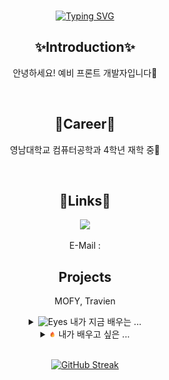 <div align=center>

  <br>
  
  [![Typing SVG](https://readme-typing-svg.demolab.com?font=Pacifico&size=50&duration=3000&pause=4000&color=F799B0&center=true&random=false&width=570&height=100&lines=Hi+There!+I'm+UDyon+%F0%9F%A4%8D)](https://git.io/typing-svg)


<h2>✨Introduction✨</h2>
<p>안녕하세요! 예비 프론트 개발자입니다🥰</p>
<br>

<h2>📖Career📖</h2>
<p>영남대학교 컴퓨터공학과 4학년 재학 중🧐</p>
<br>

<h2>🔗Links🔗</h2>

<span>
  <a href="https://www.instagram.com/dyo._.n/">
    <img src="https://img.shields.io/badge/Instagram-hexcode색상?style=plastic&logo=instagram&logoColor=#E4405F"/>
  </a>
</span>
  
<p>E-Mail : </p>

<h2>Projects</h2>
<p>MOFY, Travien</p>



  <details>
  <summary>
    <img src="https://raw.githubusercontent.com/Tarikul-Islam-Anik/Animated-Fluent-Emojis/master/Emojis/Hand%20gestures/Eyes.png" alt="Eyes" width="2%" /> 내가 지금 배우는 ... 
  </summary>
  <br>
  
  ![js](https://img.shields.io/badge/JavaScript-F7DF1E?style=for-the-badge&logo=JavaScript&logoColor=white)
  ![html](https://img.shields.io/badge/HTML5-E34F26?style=for-the-badge&logo=html5&logoColor=white)
  ![css](https://img.shields.io/badge/CSS-239120?&style=for-the-badge&logo=css3&logoColor=white)
  ![react](https://img.shields.io/badge/React-20232A?style=for-the-badge&logo=react&logoColor=61DAFB)  
  ![java](https://img.shields.io/badge/Java-ED8B00?style=for-the-badge&logo=openjdk&logoColor=white) 
  ![c](https://img.shields.io/badge/C-00599C?style=for-the-badge&logo=c&logoColor=white) 
  ![python](https://img.shields.io/badge/Python-14354C?style=for-the-badge&logo=python&logoColor=white)

</details>

<details>
  <summary>
    <img src="https://raw.githubusercontent.com/Tarikul-Islam-Anik/tarikul-islam-anik/main/assets/images/Fire.png" alt="Fire" width="2%" /> 내가 배우고 싶은 ... 
    </summary>
  <br>
  
  ![spring](https://img.shields.io/badge/Spring-6DB33F?style=for-the-badge&logo=spring&logoColor=white)

</details>

  
  <br>

  [![GitHub Streak](https://streak-stats.demolab.com?user=UDyon&theme=rose&border_radius=20&mode=weekly&exclude_days=Sun&card_width=700)](https://git.io/streak-stats)

</div>




<!--
**UDyon/UDyon** is a ✨ _special_ ✨ repository because its `README.md` (this file) appears on your GitHub profile.

Here are some ideas to get you started:

- 🔭 I’m currently working on ...
- 🌱 I’m currently learning ...
- 👯 I’m looking to collaborate on ...
- 🤔 I’m looking for help with ...
- 💬 Ask me about ...
- 📫 How to reach me: ...
- 😄 Pronouns: ...
- ⚡ Fun fact: ...
-->
